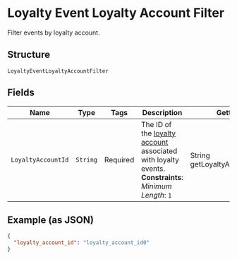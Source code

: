 
# Loyalty Event Loyalty Account Filter

Filter events by loyalty account.

## Structure

`LoyaltyEventLoyaltyAccountFilter`

## Fields

| Name | Type | Tags | Description | Getter |
|  --- | --- | --- | --- | --- |
| `LoyaltyAccountId` | `String` | Required | The ID of the [loyalty account](/doc/models/loyalty-account.md) associated with loyalty events.<br>**Constraints**: *Minimum Length*: `1` | String getLoyaltyAccountId() |

## Example (as JSON)

```json
{
  "loyalty_account_id": "loyalty_account_id0"
}
```

